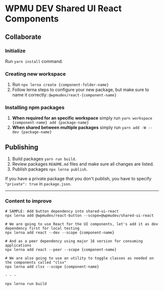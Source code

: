 # WPMU DEV Shared UI React Components

## Collaborate

### Initialize
Run `yarn install` command.

### Creating new workspace
1. Run `npx lerna create {component-folder-name}`
2. Follow lerna steps to configure your new package, but make sure to name it correctly: `@wpmudev/react-{component-name}`

### Installing npm packages

1. **When required for an specific workspace** simply run `yarn workspace {component-name} add {package-name}`
2. **When shared between multiple packages** simply run `yarn add -W --dev {package-name}`

## Publishing

1. Build packages `yarn run build`.
2. Review packages `README.md` files and make sure all changes are listed.
3. Publish packages `npx lerna publish`.

If you have a private package that you don't publish, you have to specify `"private": true` in `package.json`.

***

### Content to improve

```
# SAMPLE: Add button dependency into shared-ui-react
npx lerna add @wpmudev/react-button --scope=@wpmudev/shared-ui-react

# We are going to use React for the UI components, let's add it as dev dependency first for local testing
npx lerna add react --dev --scope {component-name}

# And as a peer dependency using major 16 version for consuming applications
npx lerna add react --peer --scope {component-name}

# We are also going to use an utility to toggle classes as needed on the components called "clsx"
npx lerna add clsx --scope {component-name}

- - -

npx lerna run build
```